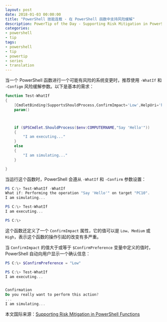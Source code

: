 ```yaml
---
layout: post
date: 2018-01-03 00:00:00
title: "PowerShell 技能连载 - 在 PowerShell 函数中支持风险缓解"
description: PowerTip of the Day - Supporting Risk Mitigation in PowerShell Functions
categories:
- powershell
- tip
tags:
- powershell
- tip
- powertip
- series
- translation
---
```

当一个 PowerShell 函数进行一个可能有风险的系统变更时，推荐使用 `-WhatIf` 和 `-Configm` 风险缓解参数。以下是基本的需求：

```powershell
function Test-WhatIf
{
    [CmdletBinding(SupportsShouldProcess,ConfirmImpact='Low',HelpUri='http://www.myhelp.com')]
    param()



    if ($PSCmdlet.ShouldProcess($env:COMPUTERNAME,"Say 'Hello'"))
    {
        "I am executing..."
    }
    else
    {
        "I am simulating..."
    }

}
```

当运行这个函数时，PowerShell 会遵从 `-WhatIf` 和 `-Confirm` 参数设置：

```powershell
PS C:\> Test-WhatIf -WhatIf
What if: Performing the operation "Say 'Hello'" on target "PC10".
I am simulating...

PS C:\> Test-WhatIf
I am executing...

PS C:\>
```

这个函数还定义了一个 `ConfirmImpact` 属性，它的值可以是 `Low`、`Medium` 或 `High`，表示这个函数的操作引起的改变有多严重。

当 `ConfirmImpact` 的值大于或等于 `$ConfirmPreference` 变量中定义的值时，PowerShell 自动向用户显示一个确认信息：

```powershell
PS C:\> $ConfirmPreference = "Low"

PS C:\> Test-WhatIf
I am executing...


Confirmation
Do you really want to perform this action?
...
I am simulating...
```

<!--more-->
本文国际来源：[Supporting Risk Mitigation in PowerShell Functions](http://community.idera.com/powershell/powertips/b/tips/posts/supporting-risk-mitigation-in-powershell-functions)
